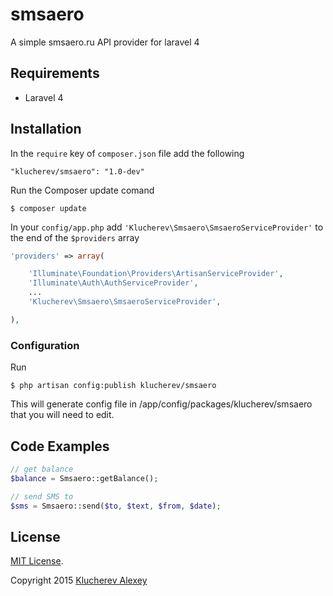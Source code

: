 # smsaero
A simple smsaero.ru API provider for laravel 4

## Requirements
- Laravel 4

## Installation
In the `require` key of `composer.json` file add the following

    "klucherev/smsaero": "1.0-dev"

Run the Composer update comand

    $ composer update

In your `config/app.php` add `'Klucherev\Smsaero\SmsaeroServiceProvider'` to the end of the `$providers` array

```php
'providers' => array(

    'Illuminate\Foundation\Providers\ArtisanServiceProvider',
    'Illuminate\Auth\AuthServiceProvider',
    ...
    'Klucherev\Smsaero\SmsaeroServiceProvider',

),
```
### Configuration

Run 

    $ php artisan config:publish klucherev/smsaero

This will generate config file in /app/config/packages/klucherev/smsaero that you will need to edit.

## Code Examples

```php
// get balance
$balance = Smsaero::getBalance();

// send SMS to
$sms = Smsaero::send($to, $text, $from, $date);

```

## License

[MIT License](http://opensource.org/licenses/MIT).

Copyright 2015 [Klucherev Alexey](http://bizapp.ru/)

